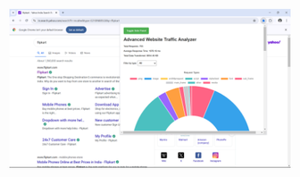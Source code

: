 ![image alt](https://github.com/roronoabharath/NetworkManagerExtension/blob/153f5fa259a726c24d02a2991c3e52e02812b254/Screenshot%20(17).png)
